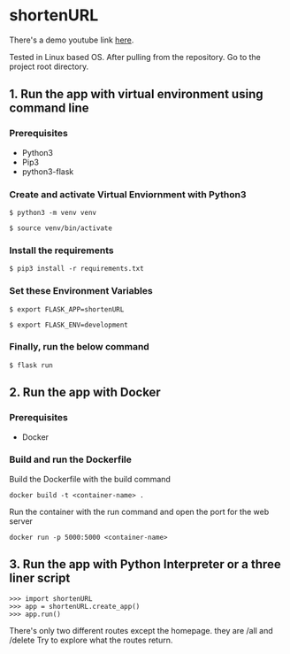 # shortenURL
There's a demo youtube link <a href="https://www.youtube.com/watch?v=Mv7iC2ppCnU">here</a>.

Tested in Linux based OS. After pulling from the repository. Go to the project root directory.

## 1. Run the app with virtual environment using command line
### Prerequisites
<ul>
  <li>Python3</li>
  <li>Pip3</li>
  <li>python3-flask</li>
</ul>

### Create and activate Virtual Enviornment with Python3
```
$ python3 -m venv venv
```
```
$ source venv/bin/activate
```

### Install the requirements
```
$ pip3 install -r requirements.txt
```

### Set these Environment Variables
```
$ export FLASK_APP=shortenURL
```
```
$ export FLASK_ENV=development
```

### Finally, run the below command
```
$ flask run
```

## 2. Run the app with Docker
### Prerequisites
<ul>
  <li>Docker</li>
</ul>

### Build and run the Dockerfile
Build the Dockerfile with the build command
```
docker build -t <container-name> .
```
Run the container with the run command and open the port for the web server
```
docker run -p 5000:5000 <container-name>
```
## 3. Run the app with Python Interpreter or a three liner script
```
>>> import shortenURL
>>> app = shortenURL.create_app()
>>> app.run()
```

There's only two different routes except the homepage. they are /all and /delete
Try to explore what the routes return.
